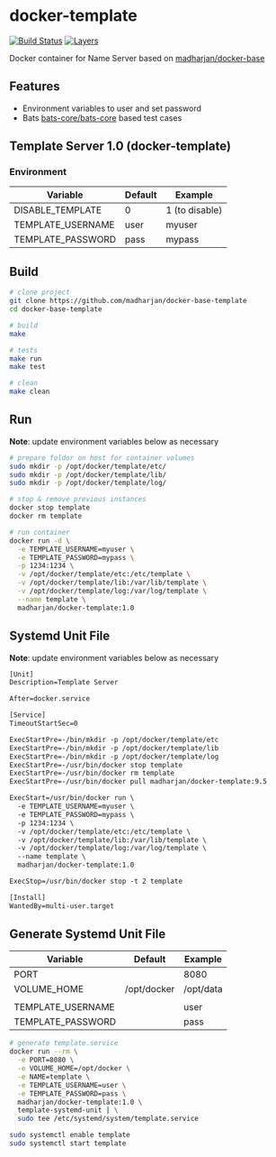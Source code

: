 # docker-template

[![Build Status](https://travis-ci.com/madharjan/docker-template.svg?branch=master)](https://travis-ci.com/madharjan/docker-template)
[![Layers](https://images.microbadger.com/badges/image/madharjan/docker-template.svg)](http://microbadger.com/images/madharjan/docker-template)

Docker container for Name Server based on [madharjan/docker-base](https://github.com/madharjan/docker-base/)

## Features

* Environment variables to user and set password
* Bats [bats-core/bats-core](https://github.com/bats-core/bats-core) based test cases

## Template Server 1.0 (docker-template)

### Environment

| Variable           | Default      | Example        |
|--------------------|--------------|----------------|
| DISABLE_TEMPLATE   | 0            | 1 (to disable) |
| TEMPLATE_USERNAME  | user         | myuser         |
| TEMPLATE_PASSWORD  | pass         | mypass         |

## Build

```bash
# clone project
git clone https://github.com/madharjan/docker-base-template
cd docker-base-template

# build
make

# tests
make run
make test

# clean
make clean
```

## Run

**Note**: update environment variables below as necessary

```bash
# prepare foldor on host for container volumes
sudo mkdir -p /opt/docker/template/etc/
sudo mkdir -p /opt/docker/template/lib/
sudo mkdir -p /opt/docker/template/log/

# stop & remove previous instances
docker stop template
docker rm template

# run container
docker run -d \
  -e TEMPLATE_USERNAME=myuser \
  -e TEMPLATE_PASSWORD=mypass \
  -p 1234:1234 \
  -v /opt/docker/template/etc:/etc/template \
  -v /opt/docker/template/lib:/var/lib/template \
  -v /opt/docker/template/log:/var/log/template \
  --name template \
  madharjan/docker-template:1.0
```

## Systemd Unit File

**Note**: update environment variables below as necessary

```txt
[Unit]
Description=Template Server

After=docker.service

[Service]
TimeoutStartSec=0

ExecStartPre=-/bin/mkdir -p /opt/docker/template/etc
ExecStartPre=-/bin/mkdir -p /opt/docker/template/lib
ExecStartPre=-/bin/mkdir -p /opt/docker/template/log
ExecStartPre=-/usr/bin/docker stop template
ExecStartPre=-/usr/bin/docker rm template
ExecStartPre=-/usr/bin/docker pull madharjan/docker-template:9.5

ExecStart=/usr/bin/docker run \
  -e TEMPLATE_USERNAME=myuser \
  -e TEMPLATE_PASSWORD=mypass \
  -p 1234:1234 \
  -v /opt/docker/template/etc:/etc/template \
  -v /opt/docker/template/lib:/var/lib/template \
  -v /opt/docker/template/log:/var/log/template \
  --name template \
  madharjan/docker-template:1.0

ExecStop=/usr/bin/docker stop -t 2 template

[Install]
WantedBy=multi-user.target
```

## Generate Systemd Unit File

| Variable                 | Default          | Example                                                          |
|--------------------------|------------------|------------------------------------------------------------------|
| PORT                     |                  | 8080                                                             |
| VOLUME_HOME              | /opt/docker      | /opt/data                                                        |                                                           |
|                          |                  |                                                                  |
| TEMPLATE_USERNAME        |                  | user                                                             |
| TEMPLATE_PASSWORD        |                  | pass                                                             |

```bash
# generate template.service
docker run --rm \
  -e PORT=8080 \
  -e VOLUME_HOME=/opt/docker \
  -e NAME=template \
  -e TEMPLATE_USERNAME=user \
  -e TEMPLATE_PASSWORD=pass \
  madharjan/docker-template:1.0 \
  template-systemd-unit | \
  sudo tee /etc/systemd/system/template.service

sudo systemctl enable template
sudo systemctl start template
```
